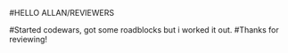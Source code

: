 #HELLO ALLAN/REVIEWERS

#Started codewars, got some roadblocks but i worked it out. #Thanks for reviewing!